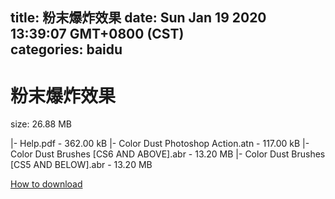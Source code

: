 
title: 粉末爆炸效果
date: Sun Jan 19 2020 13:39:07 GMT+0800 (CST)    
categories: baidu
---

# 粉末爆炸效果
size: 26.88 MB
 
 
|- Help.pdf - 362.00 kB
|- Color Dust Photoshop Action.atn - 117.00 kB
|- Color Dust Brushes [CS6 AND ABOVE].abr - 13.20 MB
|- Color Dust Brushes [CS5 AND BELOW].abr - 13.20 MB

[How to download](https://bpcam.bemobtrk.com/go/2ceec3aa-1ca2-46d6-b9ff-aaa5c184517c?jno=1735)